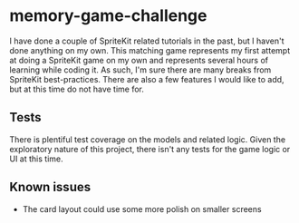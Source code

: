 # memory-game-challenge

I have done a couple of SpriteKit related tutorials in the past, but I haven't done anything on my own. This matching game represents my first attempt at doing a SpriteKit game on my own and represents several hours of learning while coding it. As such, I'm sure there are many breaks from SpriteKit best-practices. There are also a few features I would like to add, but at this time do not have time for.

## Tests

There is plentiful test coverage on the models and related logic. Given the exploratory nature of this project, there isn't any tests for the game logic or UI at this time.

## Known issues

* The card layout could use some more polish on smaller screens
